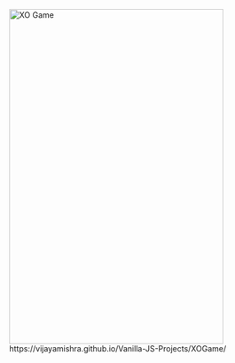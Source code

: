 <img width="386" height="605" alt="XO Game" src="https://github.com/user-attachments/assets/2dfb111f-53ca-49a7-89c8-de7bec94b048" />
https://vijayamishra.github.io/Vanilla-JS-Projects/XOGame/

